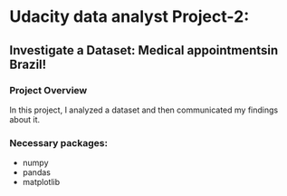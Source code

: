 # Udacity data analyst Project-2: 

## Investigate a Dataset: Medical appointmentsin Brazil!

### Project Overview

In this project, I analyzed a dataset and then communicated my findings about it. 

### Necessary packages:

- numpy
- pandas 
- matplotlib